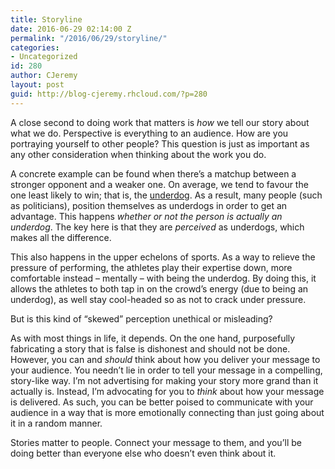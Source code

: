 ```yaml
---
title: Storyline
date: 2016-06-29 02:14:00 Z
permalink: "/2016/06/29/storyline/"
categories:
- Uncategorized
id: 280
author: CJeremy
layout: post
guid: http://blog-cjeremy.rhcloud.com/?p=280
---
```


A close second to doing work that matters is _how_ we tell our story about what we do. Perspective is everything to an audience. How are you portraying yourself to other people? This question is just as important as any other consideration when thinking about the work you do.

A concrete example can be found when there&#8217;s a matchup between a stronger opponent and a weaker one. On average, we tend to favour the one least likely to win; that is, the [underdog](link). As a result, many people (such as politicians), position themselves as underdogs in order to get an advantage. This happens _whether or not the person is actually an underdog_. The key here is that they are _perceived_ as underdogs, which makes all the difference.

This also happens in the upper echelons of sports. As a way to relieve the pressure of performing, the athletes play their expertise down, more comfortable instead &#8211; mentally &#8211; with being the underdog. By doing this, it allows the athletes to both tap in on the crowd&#8217;s energy (due to being an underdog), as well stay cool-headed so as not to crack under pressure.

But is this kind of &#8220;skewed&#8221; perception unethical or misleading?

As with most things in life, it depends. On the one hand, purposefully fabricating a story that is false is dishonest and should not be done. However, you can and _should_ think about how you deliver your message to your audience. You needn&#8217;t lie in order to tell your message in a compelling, story-like way. I&#8217;m not advertising for making your story more grand than it actually is. Instead, I&#8217;m advocating for you to _think_ about how your message is delivered. As such, you can be better poised to communicate with your audience in a way that is more emotionally connecting than just going about it in a random manner.

Stories matter to people. Connect your message to them, and you&#8217;ll be doing better than everyone else who doesn&#8217;t even think about it.
